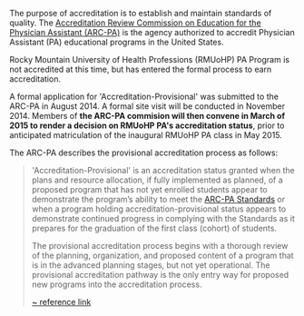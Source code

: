 The purpose of accreditation is to establish and maintain standards of quality. The [Accreditation Review Commission on Education for the Physician Assistant (ARC-PA)][arc] is the agency authorized to accredit Physician Assistant (PA) educational programs in the United States.

Rocky Mountain University of Health Professions (RMUoHP) PA Program is not accredited at this time, but has entered the formal process to earn accreditation.

A formal application for 'Accreditation-Provisional' was submitted to the ARC-PA in August 2014. A formal site visit will be conducted in November 2014. Members of **the ARC-PA commision will then convene in March of 2015 to render a decision on RMUoHP PA's accreditation status**, prior to anticipated matriculation of the inaugural RMUoHP PA class in May 2015.

The ARC-PA describes the provisional accreditation process as follows:

> 'Accreditation-Provisional' is an accreditation status granted when the plans and resource allocation, if fully implemented as planned, of a proposed program that has not yet enrolled students appear to demonstrate the program’s ability to meet the [ARC-PA Standards][standards] or when a program holding accreditation-provisional status appears to demonstrate continued progress in complying with the Standards as it prepares for the graduation of the first class (cohort) of students.
> 
> The provisional accreditation process begins with a thorough review of the planning, organization, and proposed content of a program that is in the advanced planning stages, but not yet operational. The provisional accreditation pathway is the only entry way for proposed new programs into the accreditation process.
>   
> <span class="reference">[~ reference link][arc-provisional]</span> 

[arc]: http://www.arc-pa.org
[standards]: http://www.arc-pa.org/acc_standards/
[arc-provisional]: http://www.arc-pa.org/provisional_acc/information.html






